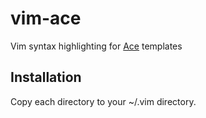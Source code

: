 # vim-ace

Vim syntax highlighting for [Ace](https://github.com/yosssi/ace) templates

## Installation

Copy each directory to your ~/.vim directory.
